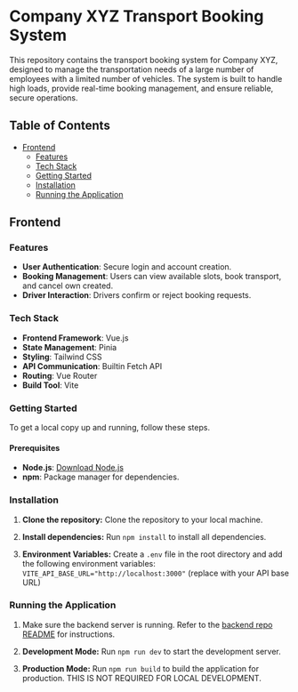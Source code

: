 # Company XYZ Transport Booking System

This repository contains the transport booking system for Company XYZ, designed to manage the transportation needs of a large number of employees with a limited number of vehicles. The system is built to handle high loads, provide real-time booking management, and ensure reliable, secure operations.

## Table of Contents

- [Frontend](#frontend)
  - [Features](#features)
  - [Tech Stack](#tech-stack)
  - [Getting Started](#getting-started)
  - [Installation](#installation)
  - [Running the Application](#running-the-application)

## Frontend

### Features

- **User Authentication**: Secure login and account creation.
- **Booking Management**: Users can view available slots, book transport, and cancel own created.
- **Driver Interaction**: Drivers confirm or reject booking requests.

### Tech Stack

- **Frontend Framework**: Vue.js
- **State Management**: Pinia
- **Styling**: Tailwind CSS
- **API Communication**: Builtin Fetch API
- **Routing**: Vue Router
- **Build Tool**: Vite

### Getting Started

To get a local copy up and running, follow these steps.

#### Prerequisites

- **Node.js**: [Download Node.js](https://nodejs.org/)
- **npm**: Package manager for dependencies.

### Installation

1. **Clone the repository:** Clone the repository to your local machine.

2. **Install dependencies:** Run `npm install` to install all dependencies.

3. **Environment Variables:** Create a `.env` file in the root directory and add the following environment variables:
```VITE_API_BASE_URL="http://localhost:3000"``` (replace with your API base URL)

### Running the Application
1. Make sure the backend server is running. Refer to the [backend repo README](https://github.com/charles-mutabazi/cbs-backend-assignment) for instructions.

2. **Development Mode:** Run `npm run dev` to start the development server.

3. **Production Mode:** Run `npm run build` to build the application for production. THIS IS NOT REQUIRED FOR LOCAL DEVELOPMENT.
